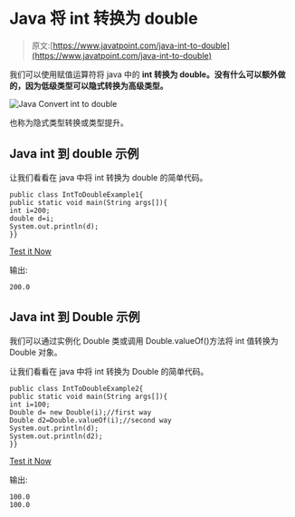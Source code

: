 # Java 将 int 转换为 double

> 原文:[https://www.javatpoint.com/java-int-to-double](https://www.javatpoint.com/java-int-to-double)

我们可以使用赋值运算符将 java 中的 **int 转换为 double。没有什么可以额外做的，因为低级类型可以隐式转换为高级类型。**

![Java Convert int to double](../Images/5a06a9150ba6ec3ff56baab1bc3b75ee.png)

也称为隐式类型转换或类型提升。

## Java int 到 double 示例

让我们看看在 java 中将 int 转换为 double 的简单代码。

```
public class IntToDoubleExample1{
public static void main(String args[]){
int i=200;
double d=i;
System.out.println(d);
}}

```

[Test it Now](https://compiler.javatpoint.com/opr/test.jsp?filename=IntToDoubleExample1)

输出:

```
200.0

```

## Java int 到 Double 示例

我们可以通过实例化 Double 类或调用 Double.valueOf()方法将 int 值转换为 Double 对象。

让我们看看在 java 中将 int 转换为 Double 的简单代码。

```
public class IntToDoubleExample2{
public static void main(String args[]){
int i=100;
Double d= new Double(i);//first way
Double d2=Double.valueOf(i);//second way
System.out.println(d);
System.out.println(d2);
}}

```

[Test it Now](https://compiler.javatpoint.com/opr/test.jsp?filename=IntToDoubleExample2)

输出:

```
100.0
100.0

```